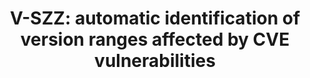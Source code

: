 ---
title: 'V-SZZ: automatic identification of version ranges affected by CVE vulnerabilities'

publishDate: '2022-01-01T00:00:00Z'

# publication_types: ['paper-conference']


# url_code: 'https://github.com/HugoBlox/hugo-blox-builder'
url_source: 'https://github.com/vision-version/vision-version.github.io/blob/main/Vision/3.baseline/vision_baseline_V-SZZ/V-SZZ.md'
links:
- name: Original Code
  url: https://github.com/baolingfeng/V-SZZ
---
